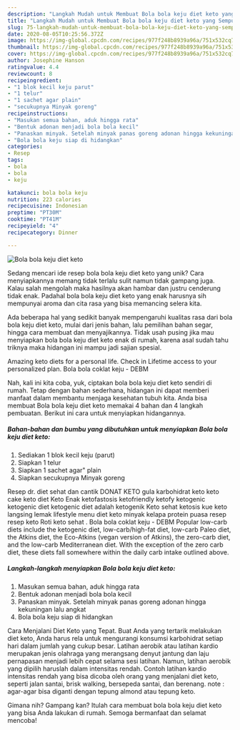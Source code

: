 ```yaml
---
description: "Langkah Mudah untuk Membuat Bola bola keju diet keto yang Sempurna"
title: "Langkah Mudah untuk Membuat Bola bola keju diet keto yang Sempurna"
slug: 75-langkah-mudah-untuk-membuat-bola-bola-keju-diet-keto-yang-sempurna
date: 2020-08-05T10:25:56.372Z
image: https://img-global.cpcdn.com/recipes/977f248b8939a96a/751x532cq70/bola-bola-keju-diet-keto-foto-resep-utama.jpg
thumbnail: https://img-global.cpcdn.com/recipes/977f248b8939a96a/751x532cq70/bola-bola-keju-diet-keto-foto-resep-utama.jpg
cover: https://img-global.cpcdn.com/recipes/977f248b8939a96a/751x532cq70/bola-bola-keju-diet-keto-foto-resep-utama.jpg
author: Josephine Hanson
ratingvalue: 4.4
reviewcount: 8
recipeingredient:
- "1 blok kecil keju parut"
- "1 telur"
- "1 sachet agar plain"
- "secukupnya Minyak goreng"
recipeinstructions:
- "Masukan semua bahan, aduk hingga rata"
- "Bentuk adonan menjadi bola bola kecil"
- "Panaskan minyak. Setelah minyak panas goreng adonan hingga kekuningan lalu angkat"
- "Bola bola keju siap di hidangkan"
categories:
- Resep
tags:
- bola
- bola
- keju

katakunci: bola bola keju 
nutrition: 223 calories
recipecuisine: Indonesian
preptime: "PT30M"
cooktime: "PT41M"
recipeyield: "4"
recipecategory: Dinner

---
```



![Bola bola keju diet keto](https://img-global.cpcdn.com/recipes/977f248b8939a96a/751x532cq70/bola-bola-keju-diet-keto-foto-resep-utama.jpg)

Sedang mencari ide resep bola bola keju diet keto yang unik? Cara menyiapkannya memang tidak terlalu sulit namun tidak gampang juga. Kalau salah mengolah maka hasilnya akan hambar dan justru cenderung tidak enak. Padahal bola bola keju diet keto yang enak harusnya sih mempunyai aroma dan cita rasa yang bisa memancing selera kita.

Ada beberapa hal yang sedikit banyak mempengaruhi kualitas rasa dari bola bola keju diet keto, mulai dari jenis bahan, lalu pemilihan bahan segar, hingga cara membuat dan menyajikannya. Tidak usah pusing jika mau menyiapkan bola bola keju diet keto enak di rumah, karena asal sudah tahu triknya maka hidangan ini mampu jadi sajian spesial.

Amazing keto diets for a personal life. Check in Lifetime access to your personalized plan. Bola bola coklat keju - DEBM


Nah, kali ini kita coba, yuk, ciptakan bola bola keju diet keto sendiri di rumah. Tetap dengan bahan sederhana, hidangan ini dapat memberi manfaat dalam membantu menjaga kesehatan tubuh kita. Anda bisa membuat Bola bola keju diet keto memakai 4 bahan dan 4 langkah pembuatan. Berikut ini cara untuk menyiapkan hidangannya.

<!--inarticleads1-->

##### Bahan-bahan dan bumbu yang dibutuhkan untuk menyiapkan Bola bola keju diet keto:

1. Sediakan 1 blok kecil keju (parut)
1. Siapkan 1 telur
1. Siapkan 1 sachet agar&#34; plain
1. Siapkan secukupnya Minyak goreng


Resep dr. diet sehat dan cantik DONAT KETO gula karbohidrat keto keto cake keto diet Keto Enak ketofastosis ketofriendly ketofy ketogenic ketogenic diet ketogenic diet adalah ketogenik Keto sehat ketosis kue keto langsing lemak lifestyle menu diet keto minyak kelapa protein puasa resep resep keto Roti keto sehat . Bola bola coklat keju - DEBM Popular low-carb diets include the ketogenic diet, low-carb/high-fat diet, low-carb Paleo diet, the Atkins diet, the Eco-Atkins (vegan version of Atkins), the zero-carb diet, and the low-carb Mediterranean diet. With the exception of the zero carb diet, these diets fall somewhere within the daily carb intake outlined above. 

<!--inarticleads2-->

##### Langkah-langkah menyiapkan Bola bola keju diet keto:

1. Masukan semua bahan, aduk hingga rata
1. Bentuk adonan menjadi bola bola kecil
1. Panaskan minyak. Setelah minyak panas goreng adonan hingga kekuningan lalu angkat
1. Bola bola keju siap di hidangkan


Cara Menjalani Diet Keto yang Tepat. Buat Anda yang tertarik melakukan diet keto, Anda harus rela untuk mengurangi konsumsi karbohidrat setiap hari dalam jumlah yang cukup besar. Latihan aerobik atau latihan kardio merupakan jenis olahraga yang merangsang denyut jantung dan laju pernapasan menjadi lebih cepat selama sesi latihan. Namun, latihan aerobik yang dipilih haruslah dalam intensitas rendah. Contoh latihan kardio intensitas rendah yang bisa dicoba oleh orang yang menjalani diet keto, seperti jalan santai, brisk walking, bersepeda santai, dan berenang. note : agar-agar bisa diganti dengan tepung almond atau tepung keto. 

Gimana nih? Gampang kan? Itulah cara membuat bola bola keju diet keto yang bisa Anda lakukan di rumah. Semoga bermanfaat dan selamat mencoba!
